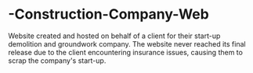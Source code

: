 # -Construction-Company-Web
Website created and hosted on behalf of a client for their start-up demolition and groundwork company. The website never reached its final release due to the client encountering insurance issues, causing them to scrap the company's start-up.
